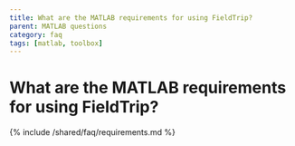 ```yaml
---
title: What are the MATLAB requirements for using FieldTrip?
parent: MATLAB questions
category: faq
tags: [matlab, toolbox]
---
```


# What are the MATLAB requirements for using FieldTrip?

{% include /shared/faq/requirements.md %}
